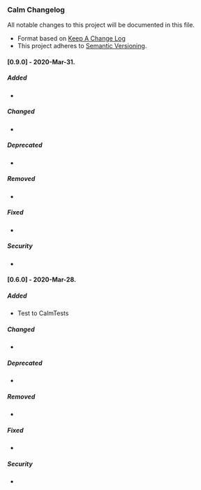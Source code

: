 ### Calm Changelog

All notable changes to this project will be documented in this file.

* Format based on [Keep A Change Log](https://keepachangelog.com/en/1.0.0/)
* This project adheres to [Semantic Versioning](http://semver.org/).

#### [0.9.0] - 2020-Mar-31.
##### Added
-

##### Changed
-

##### Deprecated
-

##### Removed
-

##### Fixed
-

##### Security
-

#### [0.6.0] - 2020-Mar-28.
##### Added
- Test to CalmTests

##### Changed
-

##### Deprecated
-

##### Removed
-

##### Fixed
-

##### Security
-
